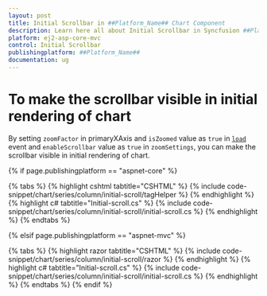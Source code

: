 ```yaml
---
layout: post
title: Initial Scrollbar in ##Platform_Name## Chart Component
description: Learn here all about Initial Scrollbar in Syncfusion ##Platform_Name## Chart component and more.
platform: ej2-asp-core-mvc
control: Initial Scrollbar
publishingplatform: ##Platform_Name##
documentation: ug
---
```



<!-- markdownlint-disable MD036 -->

# To make the scrollbar visible in initial rendering of chart

By setting `zoomFactor` in primaryXAxis and `isZoomed` value as `true` in [`load`](../../api/chart/chartModel/#load) event and `enableScrollbar` value as `true` in `zoomSettings`, you can make the scrollbar visible in initial rendering of chart.

{% if page.publishingplatform == "aspnet-core" %}

{% tabs %}
{% highlight cshtml tabtitle="CSHTML" %}
{% include code-snippet/chart/series/column/initial-scroll/tagHelper %}
{% endhighlight %}
{% highlight c# tabtitle="Initial-scroll.cs" %}
{% include code-snippet/chart/series/column/initial-scroll/initial-scroll.cs %}
{% endhighlight %}
{% endtabs %}

{% elsif page.publishingplatform == "aspnet-mvc" %}

{% tabs %}
{% highlight razor tabtitle="CSHTML" %}
{% include code-snippet/chart/series/column/initial-scroll/razor %}
{% endhighlight %}
{% highlight c# tabtitle="Initial-scroll.cs" %}
{% include code-snippet/chart/series/column/initial-scroll/initial-scroll.cs %}
{% endhighlight %}
{% endtabs %}
{% endif %}

